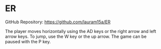 # ER

GitHub Repository: https://github.com/lauram15a/ER

The player moves horizontally using the AD keys or the right arrow and left arrow keys.
To jump, use the W key or the up arrow.
The game can be paused with the P key.